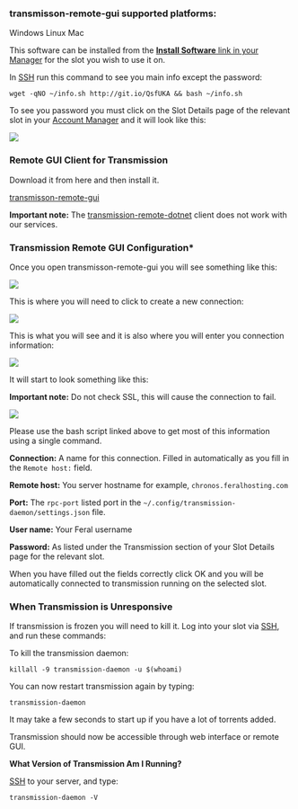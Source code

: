 
### transmisson-remote-gui supported platforms:

Windows
Linux
Mac

This software can be installed from the [**Install Software** link in your Manager](https://www.feralhosting.com/manager/) for the slot you wish to use it on.

In [SSH](https://www.feralhosting.com/faq/view?question=12) run this command to see you main info except the password:

~~~
wget -qNO ~/info.sh http://git.io/QsfUKA && bash ~/info.sh
~~~

To see you password you must click on the Slot Details page of the relevant slot in your [Account Manager](https://www.feralhosting.com/manager/) and it will look like this:

![](https://raw.github.com/feralhosting/feralfilehosting/master/Feral%20Wiki/Installable%20software/Transmission%20and%20Transmission%20Remote%20GUI/transslotdetail.png)

### Remote GUI Client for Transmission

Download it from here and then install it.

[transmisson-remote-gui](http://code.google.com/p/transmisson-remote-gui/)

**Important note:** The [transmission-remote-dotnet](http://code.google.com/p/transmission-remote-dotnet/) client does not work with our services.

### Transmission Remote GUI Configuration*

Once you open transmisson-remote-gui you will see something like this:

![](https://raw.github.com/feralhosting/feralfilehosting/master/Feral%20Wiki/Installable%20software/Transmission%20and%20Transmission%20Remote%20GUI/1.png)

This is where you will need to click to create a new connection:

![](https://raw.github.com/feralhosting/feralfilehosting/master/Feral%20Wiki/Installable%20software/Transmission%20and%20Transmission%20Remote%20GUI/2.png)

This is what you will see and it is also where you will enter you connection information:

![](https://raw.github.com/feralhosting/feralfilehosting/master/Feral%20Wiki/Installable%20software/Transmission%20and%20Transmission%20Remote%20GUI/3.png)

It will start to look something like this:

**Important note:** Do not check SSL, this will cause the connection to fail.

![](https://raw.github.com/feralhosting/feralfilehosting/master/Feral%20Wiki/Installable%20software/Transmission%20and%20Transmission%20Remote%20GUI/4.png)
 
Please use the bash script linked above to get most of this information using a single command.

**Connection:** A name for this connection. Filled in automatically as you fill in the `Remote host:` field.

**Remote host:** You server hostname for example, `chronos.feralhosting.com`

**Port:** The `rpc-port` listed port in the `~/.config/transmission-daemon/settings.json` file.

**User name:** Your Feral username

**Password:** As listed under the Transmission section of your Slot Details page for the relevant slot.

When you have filled out the fields correctly  click OK and you will be automatically connected to transmission running on the selected slot.

### When Transmission is Unresponsive

If transmission is frozen you will need to kill it. Log into your slot via  [SSH](https://www.feralhosting.com/faq/view?question=12), and run these commands:

To kill the transmission daemon:

~~~
killall -9 transmission-daemon -u $(whoami)
~~~

You can now restart transmission again by typing: 

~~~
transmission-daemon
~~~

It may take a few seconds to start up if you have a lot of torrents added.

Transmission should now be accessible through web interface or remote GUI.

**What Version of Transmission Am I Running?**

[SSH](https://www.feralhosting.com/faq/view?question=12) to your server, and type:

~~~
transmission-daemon -V
~~~



